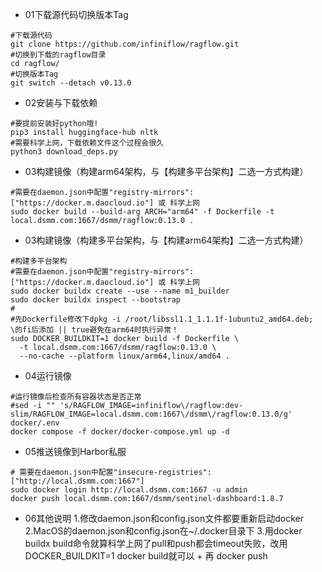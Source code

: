 * 01下载源代码切换版本Tag
```shell
#下载源代码
git clone https://github.com/infiniflow/ragflow.git
#切换到下载的ragflow目录
cd ragflow/
#切换版本Tag
git switch --detach v0.13.0
```

* 02安装与下载依赖
```shell
#要提前安装好python哦!
pip3 install huggingface-hub nltk
#需要科学上网，下载依赖文件这个过程会很久
python3 download_deps.py
```

* 03构建镜像（构建arm64架构，与【构建多平台架构】二选一方式构建）
```shell
#需要在daemon.json中配置"registry-mirrors": ["https://docker.m.daocloud.io"] 或 科学上网
sudo docker build --build-arg ARCH="arm64" -f Dockerfile -t local.dsmm.com:1667/dsmm/ragflow:0.13.0 .
```

* 03构建镜像（构建多平台架构，与【构建arm64架构】二选一方式构建）
```shell
#构建多平台架构
#需要在daemon.json中配置"registry-mirrors": ["https://docker.m.daocloud.io"] 或 科学上网
sudo docker buildx create --use --name m1_builder
sudo docker buildx inspect --bootstrap
#
#先Dockerfile修改下dpkg -i /root/libssl1.1_1.1.1f-1ubuntu2_amd64.deb; \的fi后添加 || true避免在arm64时执行异常！
sudo DOCKER_BUILDKIT=1 docker build -f Dockerfile \
  -t local.dsmm.com:1667/dsmm/ragflow:0.13.0 \
  --no-cache --platform linux/arm64,linux/amd64 .
```

* 04运行镜像
```shell
#运行镜像后检查所有容器状态是否正常
#sed -i "" 's/RAGFLOW_IMAGE=infiniflow\/ragflow:dev-slim/RAGFLOW_IMAGE=local.dsmm.com:1667\/dsmm\/ragflow:0.13.0/g' docker/.env
docker compose -f docker/docker-compose.yml up -d
```

* 05推送镜像到Harbor私服
```shell
# 需要在daemon.json中配置"insecure-registries": ["http://local.dsmm.com:1667"]
sudo docker login http://local.dsmm.com:1667 -u admin
docker push local.dsmm.com:1667/dsmm/sentinel-dashboard:1.8.7
```

* 06其他说明
1.修改daemon.json和config.json文件都要重新启动docker
2.MacOS的daemon.json和config.json在~/.docker目录下
3.用docker buildx build命令就算科学上网了pull和push都会timeout失败，改用DOCKER_BUILDKIT=1 docker build就可以 + 再 docker push 